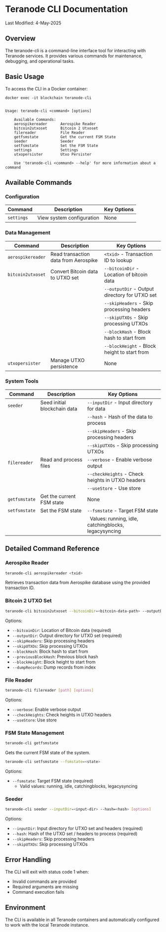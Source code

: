 # Teranode CLI Documentation

Last Modified: 4-May-2025

## Overview

The teranode-cli is a command-line interface tool for interacting with Teranode services. It provides various commands for maintenance, debugging, and operational tasks.

## Basic Usage

To access the CLI in a Docker container:
```
docker exec -it blockchain teranode-cli


Usage: teranode-cli <command> [options]

    Available Commands:
    aerospikereader      Aerospike Reader
    bitcoin2utxoset      Bitcoin 2 Utxoset
    filereader           File Reader
    getfsmstate          Get the current FSM State
    seeder               Seeder
    setfsmstate          Set the FSM State
    settings             Settings
    utxopersister        Utxo Persister

    Use 'teranode-cli <command> --help' for more information about a command

```

## Available Commands

### Configuration

| Command     | Description                  | Key Options |
|-------------|------------------------------|-------------|
| `settings`  | View system configuration    | None        |

### Data Management

| Command           | Description                           | Key Options                                      |
|-------------------|---------------------------------------|--------------------------------------------------|
| `aerospikereader` | Read transaction data from Aerospike  | `<txid>` - Transaction ID to lookup              |
| `bitcoin2utxoset` | Convert Bitcoin data to UTXO set      | `--bitcoinDir` - Location of bitcoin data        |
|                   |                                       | `--outputDir` - Output directory for UTXO set    |
|                   |                                       | `--skipHeaders` - Skip processing headers        |
|                   |                                       | `--skipUTXOs` - Skip processing UTXOs           |
|                   |                                       | `--blockHash` - Block hash to start from         |
|                   |                                       | `--blockHeight` - Block height to start from     |
| `utxopersister`   | Manage UTXO persistence               | None                                             |

### System Tools

| Command        | Description                      | Key Options                                      |
|----------------|----------------------------------|--------------------------------------------------|
| `seeder`       | Seed initial blockchain data     | `--inputDir` - Input directory for data          |
|                |                                  | `--hash` - Hash of the data to process          |
|                |                                  | `--skipHeaders` - Skip processing headers       |
|                |                                  | `--skipUTXOs` - Skip processing UTXOs          |
| `filereader`   | Read and process files           | `--verbose` - Enable verbose output              |
|                |                                  | `--checkHeights` - Check heights in UTXO headers |
|                |                                  | `--useStore` - Use store                        |
| `getfsmstate`  | Get the current FSM state        | None                                             |
| `setfsmstate`  | Set the FSM state                | `--fsmstate` - Target FSM state                  |
|                |                                  | &nbsp;&nbsp;Values: running, idle, catchingblocks, legacysyncing |

## Detailed Command Reference

### Aerospike Reader
```bash
teranode-cli aerospikereader <txid>
```
Retrieves transaction data from Aerospike database using the provided transaction ID.

### Bitcoin 2 UTXO Set
```bash
teranode-cli bitcoin2utxoset --bitcoinDir=<bitcoin-data-path> --outputDir=<output-dir-path> [options]
```
Options:
- `--bitcoinDir`: Location of Bitcoin data (required)
- `--outputDir`: Output directory for UTXO set (required)
- `--skipHeaders`: Skip processing headers
- `--skipUTXOs`: Skip processing UTXOs
- `--blockHash`: Block hash to start from
- `--previousBlockHash`: Previous block hash
- `--blockHeight`: Block height to start from
- `--dumpRecords`: Dump records from index

### File Reader
```bash
teranode-cli filereader [path] [options]
```
Options:
- `--verbose`: Enable verbose output
- `--checkHeights`: Check heights in UTXO headers
- `--useStore`: Use store

### FSM State Management
```bash
teranode-cli getfsmstate
```
Gets the current FSM state of the system.

```bash
teranode-cli setfsmstate --fsmstate=<state>
```
Options:
- `--fsmstate`: Target FSM state (required)
  - Valid values: running, idle, catchingblocks, legacysyncing

### Seeder
```bash
teranode-cli seeder --inputDir=<input-dir> --hash=<hash> [options]
```
Options:
- `--inputDir`: Input directory for UTXO set and headers (required)
- `--hash`: Hash of the UTXO set / headers to process (required)
- `--skipHeaders`: Skip processing headers
- `--skipUTXOs`: Skip processing UTXOs

## Error Handling

The CLI will exit with status code 1 when:
- Invalid commands are provided
- Required arguments are missing
- Command execution fails

## Environment

The CLI is available in all Teranode containers and automatically configured to work with the local Teranode instance.
